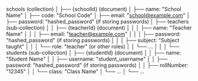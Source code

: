 schools (collection)
│
├── {schoolId} (document)
│   ├── name: "School Name"
│   ├── code: "School Code"
│   ├── email: "school@example.com"
│   ├── password: "hashed_password" (if storing passwords)
│   ├── teachers (sub-collection)
│   │   ├── {teacherId} (document)
│   │   │   ├── name: "Teacher Name"
│   │   │   ├── email: "teacher@example.com"
│   │   │   ├── password: "hashed_password" (if storing passwords)
│   │   │   ├── subject: "Subject taught"
│   │   │   └── role: "teacher" (or other roles)
│   │   └── ...
│   │
│   └── students (sub-collection)
│       ├── {studentId} (document)
│       │   ├── name: "Student Name"
│       │   ├── username: "student_username"
│       │   ├── password: "hashed_password" (if storing passwords)
│       │   ├── rollNumber: "12345"
│       │   └── class: "Class Name"
│       └── ...
│
└── ...